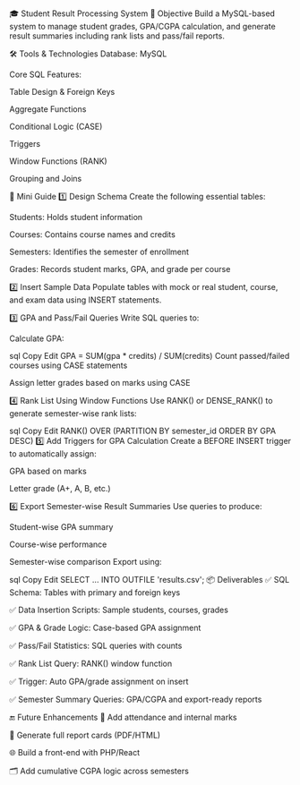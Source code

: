 🎓 Student Result Processing System
📝 Objective
Build a MySQL-based system to manage student grades, GPA/CGPA calculation, and generate result summaries including rank lists and pass/fail reports.

🛠️ Tools & Technologies
Database: MySQL 

Core SQL Features:

Table Design & Foreign Keys

Aggregate Functions

Conditional Logic (CASE)

Triggers

Window Functions (RANK)

Grouping and Joins

📌 Mini Guide
1️⃣ Design Schema
Create the following essential tables:

Students: Holds student information

Courses: Contains course names and credits

Semesters: Identifies the semester of enrollment

Grades: Records student marks, GPA, and grade per course

2️⃣ Insert Sample Data
Populate tables with mock or real student, course, and exam data using INSERT statements.

3️⃣ GPA and Pass/Fail Queries
Write SQL queries to:

Calculate GPA:

sql
Copy
Edit
GPA = SUM(gpa * credits) / SUM(credits)
Count passed/failed courses using CASE statements

Assign letter grades based on marks using CASE

4️⃣ Rank List Using Window Functions
Use RANK() or DENSE_RANK() to generate semester-wise rank lists:

sql
Copy
Edit
RANK() OVER (PARTITION BY semester_id ORDER BY GPA DESC)
5️⃣ Add Triggers for GPA Calculation
Create a BEFORE INSERT trigger to automatically assign:

GPA based on marks

Letter grade (A+, A, B, etc.)

6️⃣ Export Semester-wise Result Summaries
Use queries to produce:

Student-wise GPA summary

Course-wise performance

Semester-wise comparison
Export using:

sql
Copy
Edit
SELECT ... INTO OUTFILE 'results.csv';
📦 Deliverables
✅ SQL Schema: Tables with primary and foreign keys

✅ Data Insertion Scripts: Sample students, courses, grades

✅ GPA & Grade Logic: Case-based GPA assignment

✅ Pass/Fail Statistics: SQL queries with counts

✅ Rank List Query: RANK() window function

✅ Trigger: Auto GPA/grade assignment on insert

✅ Semester Summary Queries: GPA/CGPA and export-ready reports

🔚 Future Enhancements
📜 Add attendance and internal marks

🧾 Generate full report cards (PDF/HTML)

🌐 Build a front-end with PHP/React

🗂️ Add cumulative CGPA logic across semesters
